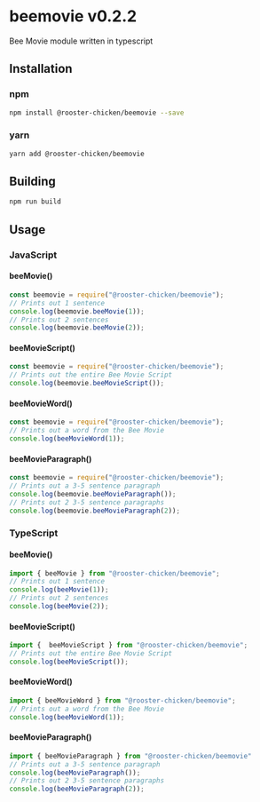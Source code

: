 # beemovie v0.2.2
Bee Movie module written in typescript

## Installation

### npm

```sh
npm install @rooster-chicken/beemovie --save
```

### yarn

```sh
yarn add @rooster-chicken/beemovie
```

## Building

```sh
npm run build
```

## Usage

### JavaScript

#### beeMovie()

```javascript
const beemovie = require("@rooster-chicken/beemovie");
// Prints out 1 sentence
console.log(beemovie.beeMovie(1));
// Prints out 2 sentences
console.log(beemovie.beeMovie(2));
```

#### beeMovieScript()

```javascript
const beemovie = require("@rooster-chicken/beemovie");
// Prints out the entire Bee Movie Script
console.log(beemovie.beeMovieScript());
```

#### beeMovieWord()

```javascript
const beemovie = require("@rooster-chicken/beemovie");
// Prints out a word from the Bee Movie
console.log(beeMovieWord(1));
```

#### beeMovieParagraph()

```javascript
const beemovie = require("@rooster-chicken/beemovie");
// Prints out a 3-5 sentence paragraph
console.log(beemovie.beeMovieParagraph());
// Prints out 2 3-5 sentence paragraphs
console.log(beemovie.beeMovieParagraph(2));
```

### TypeScript

#### beeMovie()

```typescript
import { beeMovie } from "@rooster-chicken/beemovie";
// Prints out 1 sentence
console.log(beeMovie(1));
// Prints out 2 sentences
console.log(beeMovie(2));
```

#### beeMovieScript()

```typescript
import {  beeMovieScript } from "@rooster-chicken/beemovie";
// Prints out the entire Bee Movie Script
console.log(beeMovieScript());
```

#### beeMovieWord()

```typescript
import { beeMovieWord } from "@rooster-chicken/beemovie";
// Prints out a word from the Bee Movie
console.log(beeMovieWord(1));
```

#### beeMovieParagraph()

```typescript
import { beeMovieParagraph } from "@rooster-chicken/beemovie"
// Prints out a 3-5 sentence paragraph
console.log(beeMovieParagraph());
// Prints out 2 3-5 sentence paragraphs
console.log(beeMovieParagraph(2));
```
